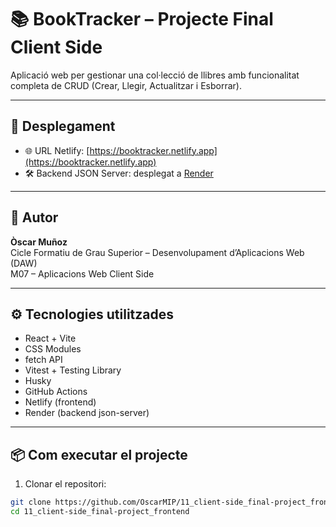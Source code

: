 # 📚 BookTracker – Projecte Final Client Side

Aplicació web per gestionar una col·lecció de llibres amb funcionalitat completa de CRUD (Crear, Llegir, Actualitzar i Esborrar).

---

## 🔗 Desplegament

- 🌐 URL Netlify: [https://booktracker.netlify.app](https://booktracker.netlify.app)  
- 🛠️ Backend JSON Server: desplegat a [Render](https://render.com)

---

## 👤 Autor

**Òscar Muñoz**  
Cicle Formatiu de Grau Superior – Desenvolupament d’Aplicacions Web (DAW)  
M07 – Aplicacions Web Client Side

---

## ⚙️ Tecnologies utilitzades

- React + Vite
- CSS Modules
- fetch API
- Vitest + Testing Library
- Husky
- GitHub Actions
- Netlify (frontend)
- Render (backend json-server)

---

## 📦 Com executar el projecte

1. Clonar el repositori:

```bash
git clone https://github.com/OscarMIP/11_client-side_final-project_frontend.git
cd 11_client-side_final-project_frontend
